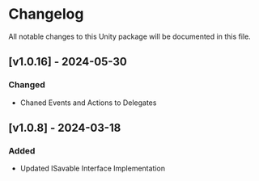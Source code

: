 # Changelog

All notable changes to this Unity package will be documented in this file.


## [v1.0.16] - 2024-05-30

### Changed 

+ Chaned Events and Actions to Delegates


## [v1.0.8] - 2024-03-18

### Added

+ Updated ISavable Interface Implementation





